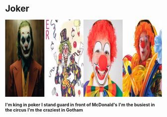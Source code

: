 # Joker

<p align="center">
  <img src="https://github.com/haien2002/Joker/blob/main/myphoto.jpg" alt="myphoto" width="1000" height="250"/>
</p>

**I'm king in poker**
**I stand guard in front of McDonald's**
**I'm the busiest in the circus**
**I'm the craziest in Gotham**
